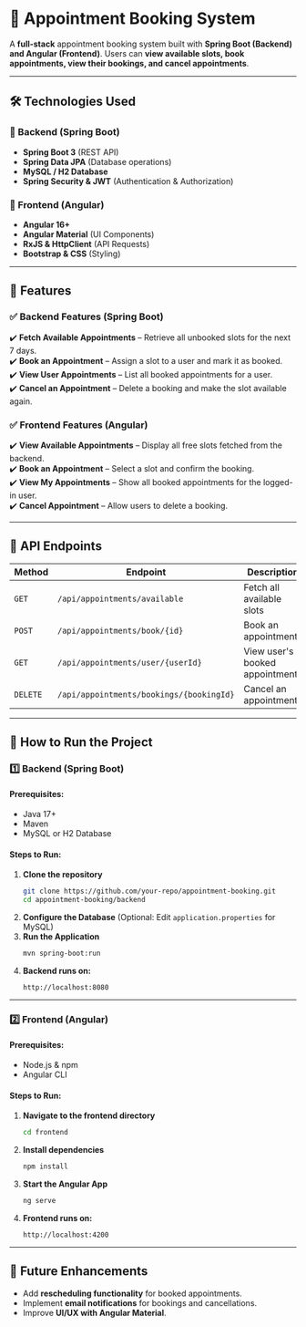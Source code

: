 # **📅 Appointment Booking System**  

A **full-stack** appointment booking system built with **Spring Boot (Backend) and Angular (Frontend)**. Users can **view available slots, book appointments, view their bookings, and cancel appointments**.

---

## **🛠️ Technologies Used**  

### **🔹 Backend (Spring Boot)**  
- **Spring Boot 3** (REST API)  
- **Spring Data JPA** (Database operations)  
- **MySQL / H2 Database**  
- **Spring Security & JWT** (Authentication & Authorization)  

### **🔹 Frontend (Angular)**  
- **Angular 16+**  
- **Angular Material** (UI Components)  
- **RxJS & HttpClient** (API Requests)  
- **Bootstrap & CSS** (Styling)  

---

## **📌 Features**  

### **✅ Backend Features (Spring Boot)**  
✔️ **Fetch Available Appointments** – Retrieve all unbooked slots for the next 7 days.  
✔️ **Book an Appointment** – Assign a slot to a user and mark it as booked.  
✔️ **View User Appointments** – List all booked appointments for a user.  
✔️ **Cancel an Appointment** – Delete a booking and make the slot available again.  

### **✅ Frontend Features (Angular)**  
✔️ **View Available Appointments** – Display all free slots fetched from the backend.  
✔️ **Book an Appointment** – Select a slot and confirm the booking.  
✔️ **View My Appointments** – Show all booked appointments for the logged-in user.  
✔️ **Cancel Appointment** – Allow users to delete a booking.  

---

## **📌 API Endpoints**  

| Method | Endpoint | Description |
|--------|---------|-------------|
| `GET` | `/api/appointments/available` | Fetch all available slots |
| `POST` | `/api/appointments/book/{id}` | Book an appointment |
| `GET` | `/api/appointments/user/{userId}` | View user's booked appointments |
| `DELETE` | `/api/appointments/bookings/{bookingId}` | Cancel an appointment |

---

## **🚀 How to Run the Project**  

### **1️⃣ Backend (Spring Boot)**  
#### **Prerequisites:**  
- Java 17+  
- Maven  
- MySQL or H2 Database  

#### **Steps to Run:**  
1. **Clone the repository**  
   ```sh
   git clone https://github.com/your-repo/appointment-booking.git
   cd appointment-booking/backend
   ```
2. **Configure the Database** (Optional: Edit `application.properties` for MySQL)  
3. **Run the Application**  
   ```sh
   mvn spring-boot:run
   ```
4. **Backend runs on:**  
   ```
   http://localhost:8080
   ```

---

### **2️⃣ Frontend (Angular)**  
#### **Prerequisites:**  
- Node.js & npm  
- Angular CLI  

#### **Steps to Run:**  
1. **Navigate to the frontend directory**  
   ```sh
   cd frontend
   ```
2. **Install dependencies**  
   ```sh
   npm install
   ```
3. **Start the Angular App**  
   ```sh
   ng serve
   ```
4. **Frontend runs on:**  
   ```
   http://localhost:4200
   ```

---

## **📌 Future Enhancements**  
- Add **rescheduling functionality** for booked appointments.  
- Implement **email notifications** for bookings and cancellations.  
- Improve **UI/UX with Angular Material**.  

